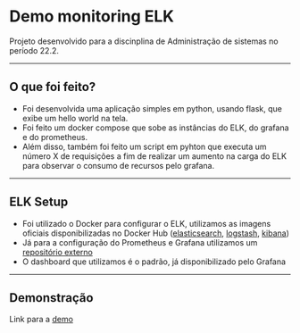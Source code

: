 # Demo monitoring ELK

Projeto desenvolvido para a discinplina de Administração de sistemas no período 22.2.

---

## O que foi feito?

- Foi desenvolvida uma aplicação simples em python, usando flask, que exibe um hello world na tela.
- Foi feito um docker compose que sobe as instâncias do ELK, do grafana e do prometheus.
- Além disso, também foi feito um script em pyhton que executa um número X de requisições a fim de realizar um aumento na carga do ELK para observar o consumo de recursos pelo grafana.

---

## ELK Setup

- Foi utilizado o Docker para configurar o ELK, utilizamos as imagens oficiais disponibilizadas no Docker Hub ([elasticsearch](https://hub.docker.com/_/elasticsearch), [logstash](https://hub.docker.com/_/logstash), [kibana](https://hub.docker.com/_/kibana))
- Já para a configuração do Prometheus e Grafana utilizamos um [repositório externo](https://github.com/stefanprodan/dockprom)
- O dashboard que utilizamos é o padrão, já disponibilizado pelo Grafana

---

## Demonstração

Link para a [demo](https://drive.google.com/drive/folders/1fpSWkp003plBiEdSZxc49ZHZCwXvkizt)
